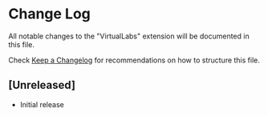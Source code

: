 # Change Log

All notable changes to the "VirtualLabs" extension will be documented in this file.

Check [Keep a Changelog](http://keepachangelog.com/) for recommendations on how to structure this file.

## [Unreleased]

- Initial release